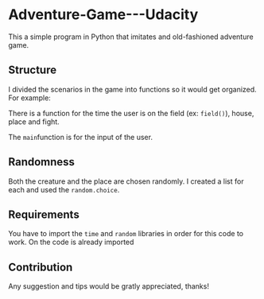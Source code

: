 # Adventure-Game---Udacity
This a simple program in Python that imitates and old-fashioned adventure game.

## Structure
I divided the scenarios in the game into functions so it would get organized. For example:

There is a function for the time the user is on the field (ex: `field()`), house, place and fight.

The `main`function is for the input of the user.

## Randomness
Both the creature and the place are chosen randomly. I created a list for each and used the `random.choice`.

## Requirements
You have to import the `time` and `random` libraries in order for this code to work. On the code is already imported

## Contribution
Any suggestion and tips would be gratly appreciated, thanks!
